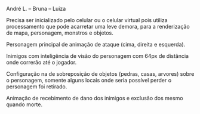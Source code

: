 André L. – Bruna – Luiza

Precisa ser inicializado pelo celular ou o celular virtual pois utiliza processamento que pode acarretar uma leve demora, para a renderização de mapa, personagem, monstros e objetos.

Personagem principal de animação de ataque (cima, direita e esquerda).

Inimigos com inteligência de visão do personagem com 64px de distância onde correrão até o jogador.

Configuração na de sobreposição de objetos (pedras, casas, arvores) sobre o personagem, somente alguns locais onde seria possível perder o personagem foi retirado.

Animação de recebimento de dano dos inimigos e exclusão dos mesmo quando morte.

